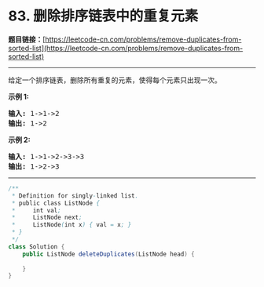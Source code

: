 # 83. 删除排序链表中的重复元素

**题目链接：**[https://leetcode-cn.com/problems/remove-duplicates-from-sorted-list](https://leetcode-cn.com/problems/remove-duplicates-from-sorted-list)

---

<div class="content__1Y2H">
 <div class="notranslate">
  <p>给定一个排序链表，删除所有重复的元素，使得每个元素只出现一次。</p> 
  <p><strong>示例&nbsp;1:</strong></p> 
  <pre class="language-text"><strong>输入:</strong> 1-&gt;1-&gt;2
<strong>输出:</strong> 1-&gt;2
</pre> 
  <p><strong>示例&nbsp;2:</strong></p> 
  <pre class="language-text"><strong>输入:</strong> 1-&gt;1-&gt;2-&gt;3-&gt;3
<strong>输出:</strong> 1-&gt;2-&gt;3</pre> 
 </div>
</div>

---

```java
/**
 * Definition for singly-linked list.
 * public class ListNode {
 *     int val;
 *     ListNode next;
 *     ListNode(int x) { val = x; }
 * }
 */
class Solution {
    public ListNode deleteDuplicates(ListNode head) {
        
    }
}
```